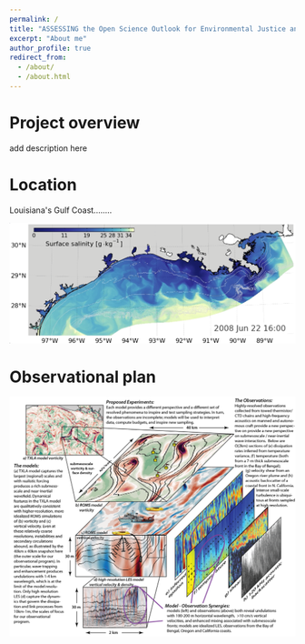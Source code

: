 ```yaml
---
permalink: /
title: "ASSESSING the Open Science Outlook for Environmental Justice and Resilience of the Louisiana Gulf Coast (OSO-LoGiC)"
excerpt: "About me"
author_profile: true
redirect_from: 
  - /about/
  - /about.html
---
```



Project overview
======

add description here

Location
=====

Louisiana's Gulf Coast........

![TXLA Example](../images/TXLA_example.png)

Observational plan
======

![GOM Submeso NIW Sampling V3 01](../images/GOM_submeso_NIW_sampling_v3-01.png)
